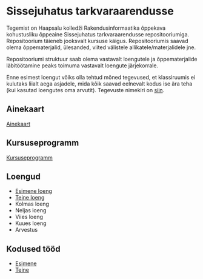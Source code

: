 # Sissejuhatus tarkvaraarendusse

Tegemist on Haapsalu kolledži Rakendusinformaatika õppekava kohustusliku õppeaine Sissejuhatus tarkvaraarendusse repositooriumiga. Repositoorium täieneb jooksvalt kursuse käigus. Repositooriumis saavad olema õppematerjalid, ülesanded, viited välistele allikatele/materjalidele jne.

Repositooriumi struktuur saab olema vastavalt loengutele ja õppematerjalide läbitöötamine peaks toimuma vastavalt loengute järjekorrale.

Enne esimest loengut võiks olla tehtud mõned tegevused, et klassiruumis ei kulutaks liialt aega asjadele, mida kõik saavad eelnevalt kodus ise ära teha (kui kasutad loengutes oma arvutit). Tegevuste nimekiri on [siin](lessons/enne_loenguid.md).

## Ainekaart

[Ainekaart](docs/ainekaart.md)

## Kursuseprogramm

[Kursuseprogramm](docs/kursuseprogramm.md)

## Loengud

- [Esimene loeng](./lessons/loeng_01/about.md)
- [Teine loeng](lessons/loeng_02/about.md)
- Kolmas loeng
- Neljas loeng
- Viies loeng
- Kuues loeng
- Arvestus

## Kodused tööd
- [Esimene](docs/kodusedtood/kodune_01.md)
- [Teine](docs/kodusedtood/kodune_02.md)